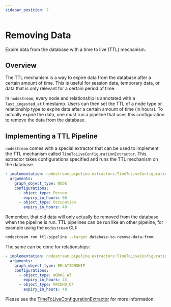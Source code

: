 ```yaml
---
sidebar_position: 7
---
```


# Removing Data

Expire data from the database with a time to live (TTL) mechanism.

## Overview

The TTL mechanism is a way to expire data from the database after a certain amount of time.
This is useful for session data, temporary data, or data that is only relevant for a certain period of time.

In `nodestream`, every node and relationship is annotated with a `last_ingested_at` timestamp.
Users can then set the TTL of a node type or relationship type to expire data after a certain amount of time (in hours).
To actually expire the data, one must run a pipeline that uses this configuration to remove the data from the database.

## Implementing a TTL Pipeline

`nodestream` comes with a special extractor that can be used to implement the TTL mechanism called `TimeToLiveConfigurationExtractor`.
This extractor takes configurations specified and runs the TTL mechanism on the database.

```yaml
- implementation: nodestream.pipeline.extractors:TimeToLiveConfigurationExtractor
  arguments:
    graph_object_type: NODE
    configurations:
      - object_type: Person
        expiry_in_hours: 96
      - object_type: Occupation
        expiry_in_hours: 48
```

Remember, that old data will only actually be removed from the database when the pipeline is run.
TTL pipelines can be run like an other pipeline, for example using the `nodestream` CLI:

```bash
nodestream run ttl-pipeline --target database-to-remove-data-from
```

The same can be done for relationships:

```yaml
- implementation: nodestream.pipeline.extractors:TimeToLiveConfigurationExtractor
  arguments:
    graph_object_type: RELATIONSHIP
    configurations:
      - object_type: WORKS_AT
        expiry_in_hours: 24
      - object_type: FRIEND_OF
        expiry_in_hours: 48
```

Please see the [TimeToLiveConfigurationExtractor](../reference/extractors#timetoliveconfigurationextractor) for more information.
